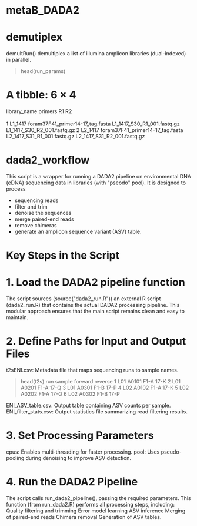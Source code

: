 # metaB_DADA2

# demutiplex
demultRun() demultiplex a list of illumina amplicon libraries (dual-indexed) in parallel.
> head(run_params)
# A tibble: 6 × 4
  library_name primers                          R1                          R2                         
  <chr>        <chr>                            <chr>                       <chr>                      
1 L1_1417      foram37F41_primer14-17_tag.fasta L1_1417_S30_R1_001.fastq.gz L1_1417_S30_R2_001.fastq.gz
2 L2_1417      foram37F41_primer14-17_tag.fasta L2_1417_S31_R1_001.fastq.gz L2_1417_S31_R2_001.fastq.gz

# dada2_workflow
This script is a wrapper for running a DADA2 pipeline on environmental DNA (eDNA) sequencing data in libraries (with "pseodo" pool). 
It is designed to process 
- sequencing reads
- filter and trim
- denoise the sequences
- merge paired-end reads
- remove chimeras
- generate an amplicon sequence variant (ASV) table.

# Key Steps in the Script
# 1. Load the DADA2 pipeline function
The script sources (source("dada2_run.R")) an external R script (dada2_run.R) that contains the actual DADA2 processing pipeline.
This modular approach ensures that the main script remains clean and easy to maintain.

# 2. Define Paths for Input and Output Files
t2sENI.csv: Metadata file that maps sequencing runs to sample names.
>   head(t2s)
  run sample forward reverse
1 L01  A0101    F1-A    17-K
2 L01  A0201    F1-A    17-Q
3 L01  A0301    F1-B    17-P
4 L02  A0102    F1-A    17-K
5 L02  A0202    F1-A    17-Q
6 L02  A0302    F1-B    17-P

ENI_ASV_table.csv: Output table containing ASV counts per sample.
ENI_filter_stats.csv: Output statistics file summarizing read filtering results.

# 3. Set Processing Parameters
cpus: Enables multi-threading for faster processing.
pool: Uses pseudo-pooling during denoising to improve ASV detection.

# 4. Run the DADA2 Pipeline
The script calls run_dada2_pipeline(), passing the required parameters.
This function (from run_dada2.R) performs all processing steps, including:
Quality filtering and trimming
Error model learning
ASV inference
Merging of paired-end reads
Chimera removal
Generation of ASV tables.

